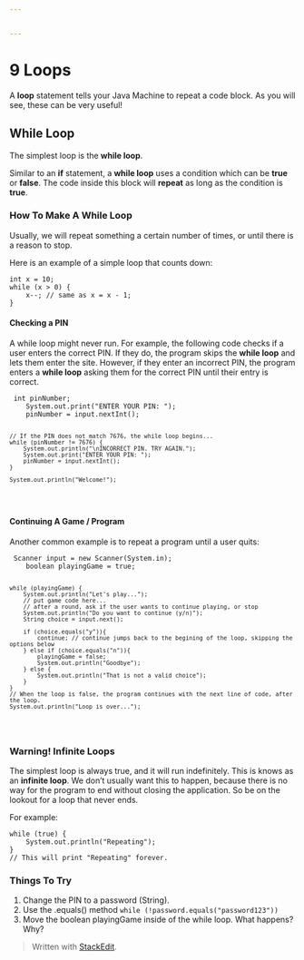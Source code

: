 ```yaml
---


---
```


<h1 id="loops">9 Loops</h1>
<p>A <strong>loop</strong> statement tells your Java Machine to repeat a code block. As you will see, these can be very useful!</p>
<h2 id="while-loop">While Loop</h2>
<p>The simplest loop is the <strong>while loop</strong>.</p>
<p>Similar to an <strong>if</strong> statement, a <strong>while loop</strong> uses a condition which can be <strong>true</strong> or <strong>false</strong>. The code inside this block will <strong>repeat</strong> as long as the condition is <strong>true</strong>.</p>
<h3 id="how-to-make-a-while-loop">How To Make A While Loop</h3>
<p>Usually, we will repeat something a certain number of times, or until there is a reason to stop.</p>
<p>Here is an example of a simple loop that counts down:</p>
<pre><code>int x = 10;
while (x &gt; 0) {
	x--; // same as x = x - 1;
}
</code></pre>
<h4 id="checking-a-pin">Checking a PIN</h4>
<p>A while loop might never run. For example, the following code checks if a user enters the correct PIN. If they do, the program skips the <strong>while loop</strong> and lets them enter the site. However, if they enter an incorrect PIN, the program enters a <strong>while loop</strong> asking them for the correct PIN until their entry is correct.</p>
<pre><code>	int pinNumber;
    System.out.print("ENTER YOUR PIN: ");
    pinNumber = input.nextInt();
	
	// If the PIN does not match 7676, the while loop begins...
    while (pinNumber != 7676) { 
        System.out.println("\nINCORRECT PIN. TRY AGAIN.");
        System.out.print("ENTER YOUR PIN: ");
        pinNumber = input.nextInt();
    }

    System.out.println("Welcome!");
</code></pre>
<h4 id="continuing-a-game--program">Continuing A Game / Program</h4>
<p>Another common example is to repeat a program until a user quits:</p>
<pre><code>	Scanner input = new Scanner(System.in);
    boolean playingGame = true;

    while (playingGame) {
        System.out.println("Let's play...");
        // put game code here...  
		// after a round, ask if the user wants to continue playing, or stop
        System.out.println("Do you want to continue (y/n)");
        String choice = input.next();

        if (choice.equals("y")){
            continue; // continue jumps back to the begining of the loop, skipping the options below
        } else if (choice.equals("n")){
            playingGame = false;
            System.out.println("Goodbye");
        } else {
            System.out.println("That is not a valid choice");
        }
    }
    // When the loop is false, the program continues with the next line of code, after the loop.
    System.out.println("Loop is over..."); 
</code></pre>
<h3 id="warning-infinite-loops">Warning! Infinite Loops</h3>
<p>The simplest loop is always true, and it will run indefinitely. This is knows as an <strong>infinite loop</strong>. We don’t usually want this to happen, because there is no way for the program to end without closing the application. So be on the lookout for a loop that never ends.</p>
<p>For example:</p>
<pre><code>while (true) {
	System.out.println("Repeating");
}
// This will print "Repeating" forever.
</code></pre>
<h3 id="things-to-try">Things To Try</h3>
<ol>
<li>Change the PIN to a password (String).</li>
<li>Use the .equals() method <code>while (!password.equals("password123"))</code></li>
<li>Move the boolean playingGame inside of the while loop. What happens? Why?</li>
</ol>
<blockquote>
<p>Written with <a href="https://stackedit.io/">StackEdit</a>.</p>
</blockquote>

